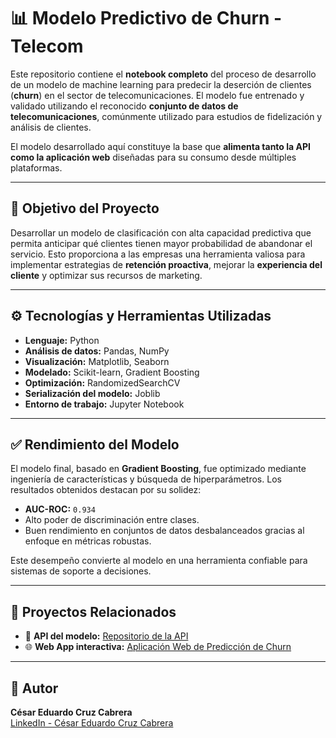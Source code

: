 # 📊 Modelo Predictivo de Churn - Telecom

Este repositorio contiene el **notebook completo** del proceso de desarrollo de un modelo de machine learning para predecir la deserción de clientes (**churn**) en el sector de telecomunicaciones. El modelo fue entrenado y validado utilizando el reconocido **conjunto de datos de telecomunicaciones**, comúnmente utilizado para estudios de fidelización y análisis de clientes.

El modelo desarrollado aquí constituye la base que **alimenta tanto la API como la aplicación web** diseñadas para su consumo desde múltiples plataformas.

---

## 🧠 Objetivo del Proyecto

Desarrollar un modelo de clasificación con alta capacidad predictiva que permita anticipar qué clientes tienen mayor probabilidad de abandonar el servicio. Esto proporciona a las empresas una herramienta valiosa para implementar estrategias de **retención proactiva**, mejorar la **experiencia del cliente** y optimizar sus recursos de marketing.

---

## ⚙️ Tecnologías y Herramientas Utilizadas

- **Lenguaje:** Python  
- **Análisis de datos:** Pandas, NumPy  
- **Visualización:** Matplotlib, Seaborn  
- **Modelado:** Scikit-learn, Gradient Boosting  
- **Optimización:** RandomizedSearchCV  
- **Serialización del modelo:** Joblib  
- **Entorno de trabajo:** Jupyter Notebook  

---

## ✅ Rendimiento del Modelo

El modelo final, basado en **Gradient Boosting**, fue optimizado mediante ingeniería de características y búsqueda de hiperparámetros. Los resultados obtenidos destacan por su solidez:

- **AUC-ROC:** `0.934`  
- Alto poder de discriminación entre clases.  
- Buen rendimiento en conjuntos de datos desbalanceados gracias al enfoque en métricas robustas.  

Este desempeño convierte al modelo en una herramienta confiable para sistemas de soporte a decisiones.

---

## 🔗 Proyectos Relacionados

- 🔌 **API del modelo:** [Repositorio de la API](https://github.com/Lacruz0599/churn-prediction-api)  
- 🌐 **Web App interactiva:** [Aplicación Web de Predicción de Churn](https://github.com/Lacruz0599/Churn-Predictor-Web-App)  

---

## 👤 Autor

**César Eduardo Cruz Cabrera**  
[LinkedIn - César Eduardo Cruz Cabrera](https://www.linkedin.com/in/cesar-eduardo-cruz-cabrera)

